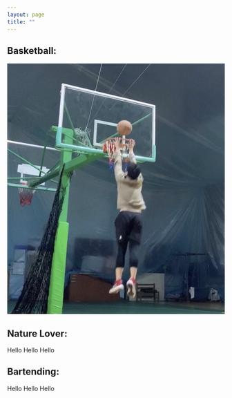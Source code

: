 ```yaml
---
layout: page
title: ""
---
```


## Basketball:
![dunk](/dunk.png)


## Nature Lover:
Hello Hello Hello


## Bartending:
Hello Hello Hello




